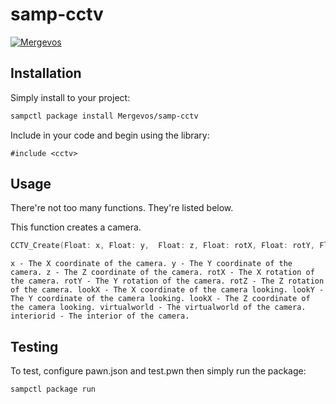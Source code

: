 # samp-cctv

[![Mergevos](https://img.shields.io/badge/Mergevos-samp--cctv-2f2f2f.svg?style=for-the-badge)](https://github.com/Mergevos/samp-cctv)

## Installation

Simply install to your project:

```bash
sampctl package install Mergevos/samp-cctv
```

Include in your code and begin using the library:

```pawn
#include <cctv>
```

## Usage

There're not too many functions. They're listed below.

This function creates a camera.

```c
CCTV_Create(Float: x, Float: y,  Float: z, Float: rotX, Float: rotY, Float: rotZ, Float: lookX, Float: lookY, Float: lookZ, virtualworld, interiorid)
```

`x - The X coordinate of the camera.
y - The Y coordinate of the camera.
z - The Z coordinate of the camera.
rotX - The X rotation of the camera.
rotY - The Y rotation of the camera.
rotZ - The Z rotation of the camera.
lookX - The X coordinate of the camera looking.
lookY - The Y coordinate of the camera looking.
lookX - The Z coordinate of the camera looking.
virtualworld - The virtualworld of the camera.
interiorid - The interior of the camera.`


## Testing

To test, configure pawn.json and test.pwn then simply run the package:

```bash
sampctl package run
```
